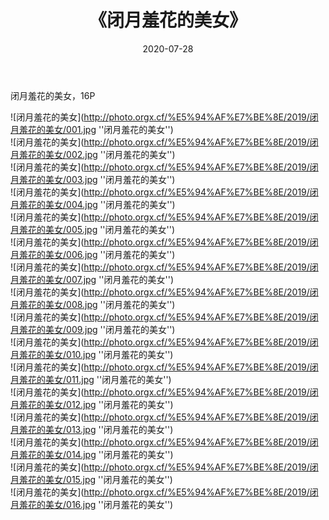 ﻿---
layout: post
title:  《闭月羞花的美女》
date:   2020-07-28
image: http://photo.orgx.cf/%E5%94%AF%E7%BE%8E/2019/闭月羞花的美女/000.jpg
categories: [美女, 清纯, 唯美]
---

闭月羞花的美女，16P

![闭月羞花的美女](http://photo.orgx.cf/%E5%94%AF%E7%BE%8E/2019/闭月羞花的美女/001.jpg ''闭月羞花的美女'') <br>
![闭月羞花的美女](http://photo.orgx.cf/%E5%94%AF%E7%BE%8E/2019/闭月羞花的美女/002.jpg ''闭月羞花的美女'') <br>
![闭月羞花的美女](http://photo.orgx.cf/%E5%94%AF%E7%BE%8E/2019/闭月羞花的美女/003.jpg ''闭月羞花的美女'') <br>
![闭月羞花的美女](http://photo.orgx.cf/%E5%94%AF%E7%BE%8E/2019/闭月羞花的美女/004.jpg ''闭月羞花的美女'') <br>
![闭月羞花的美女](http://photo.orgx.cf/%E5%94%AF%E7%BE%8E/2019/闭月羞花的美女/005.jpg ''闭月羞花的美女'') <br>
![闭月羞花的美女](http://photo.orgx.cf/%E5%94%AF%E7%BE%8E/2019/闭月羞花的美女/006.jpg ''闭月羞花的美女'') <br>
![闭月羞花的美女](http://photo.orgx.cf/%E5%94%AF%E7%BE%8E/2019/闭月羞花的美女/007.jpg ''闭月羞花的美女'') <br>
![闭月羞花的美女](http://photo.orgx.cf/%E5%94%AF%E7%BE%8E/2019/闭月羞花的美女/008.jpg ''闭月羞花的美女'') <br>
![闭月羞花的美女](http://photo.orgx.cf/%E5%94%AF%E7%BE%8E/2019/闭月羞花的美女/009.jpg ''闭月羞花的美女'') <br>
![闭月羞花的美女](http://photo.orgx.cf/%E5%94%AF%E7%BE%8E/2019/闭月羞花的美女/010.jpg ''闭月羞花的美女'') <br>
![闭月羞花的美女](http://photo.orgx.cf/%E5%94%AF%E7%BE%8E/2019/闭月羞花的美女/011.jpg ''闭月羞花的美女'') <br>
![闭月羞花的美女](http://photo.orgx.cf/%E5%94%AF%E7%BE%8E/2019/闭月羞花的美女/012.jpg ''闭月羞花的美女'') <br>
![闭月羞花的美女](http://photo.orgx.cf/%E5%94%AF%E7%BE%8E/2019/闭月羞花的美女/013.jpg ''闭月羞花的美女'') <br>
![闭月羞花的美女](http://photo.orgx.cf/%E5%94%AF%E7%BE%8E/2019/闭月羞花的美女/014.jpg ''闭月羞花的美女'') <br>
![闭月羞花的美女](http://photo.orgx.cf/%E5%94%AF%E7%BE%8E/2019/闭月羞花的美女/015.jpg ''闭月羞花的美女'') <br>
![闭月羞花的美女](http://photo.orgx.cf/%E5%94%AF%E7%BE%8E/2019/闭月羞花的美女/016.jpg ''闭月羞花的美女'') <br>
